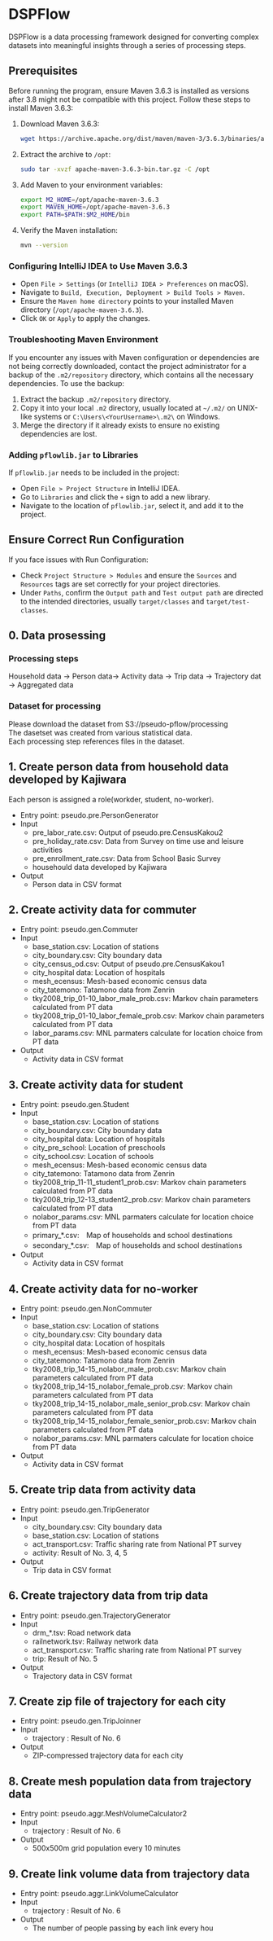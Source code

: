 # DSPFlow

DSPFlow is a data processing framework designed for converting complex datasets into meaningful insights through a series of processing steps.

## Prerequisites

Before running the program, ensure Maven 3.6.3 is installed as versions after 3.8 might not be compatible with this project. Follow these steps to install Maven 3.6.3:

1. Download Maven 3.6.3:

    ```bash
    wget https://archive.apache.org/dist/maven/maven-3/3.6.3/binaries/apache-maven-3.6.3-bin.tar.gz
    ```

2. Extract the archive to `/opt`:

    ```bash
    sudo tar -xvzf apache-maven-3.6.3-bin.tar.gz -C /opt
    ```

3. Add Maven to your environment variables:

    ```bash
    export M2_HOME=/opt/apache-maven-3.6.3
    export MAVEN_HOME=/opt/apache-maven-3.6.3
    export PATH=$PATH:$M2_HOME/bin
    ```

4. Verify the Maven installation:

    ```bash
    mvn --version
    ```

### Configuring IntelliJ IDEA to Use Maven 3.6.3

- Open `File > Settings` (or `IntelliJ IDEA > Preferences` on macOS).
- Navigate to `Build, Execution, Deployment > Build Tools > Maven`.
- Ensure the `Maven home directory` points to your installed Maven directory (`/opt/apache-maven-3.6.3`).
- Click `OK` or `Apply` to apply the changes.

### Troubleshooting Maven Environment

If you encounter any issues with Maven configuration or dependencies are not being correctly downloaded, contact the project administrator for a backup of the `.m2/repository` directory, which contains all the necessary dependencies. To use the backup:

1. Extract the backup `.m2/repository` directory.
2. Copy it into your local `.m2` directory, usually located at `~/.m2/` on UNIX-like systems or `C:\Users\<YourUsername>\.m2\` on Windows.
3. Merge the directory if it already exists to ensure no existing dependencies are lost.

### Adding `pflowlib.jar` to Libraries

If `pflowlib.jar` needs to be included in the project:

- Open `File > Project Structure` in IntelliJ IDEA.
- Go to `Libraries` and click the `+` sign to add a new library.
- Navigate to the location of `pflowlib.jar`, select it, and add it to the project.

## Ensure Correct Run Configuration

If you face issues with Run Configuration:

- Check `Project Structure > Modules` and ensure the `Sources` and `Resources` tags are set correctly for your project directories.
- Under `Paths`, confirm the `Output path` and `Test output path` are directed to the intended directories, usually `target/classes` and `target/test-classes`.



## 0. Data prosessing
### Processing steps
Household data -> Person data-> Activity data -> Trip data -> Trajectory dat -> Aggregated data
 
### Dataset for processing
Please download the dataset from S3://pseudo-pflow/processing<br>
The dasetset was created from various statistical data.<br>
Each processing step references files in the dataset.<br>
 
## 1. Create person data from household data developed by Kajiwara
Each person is assigned a role(workder, student, no-worker).
* Entry point: pseudo.pre.PersonGenerator
* Input
  * pre_labor_rate.csv: Output of pseudo.pre.CensusKakou2
  * pre_holiday_rate.csv: Data from Survey on time use and leisure activities
  * pre_enrollment_rate.csv: Data from School Basic Survey
  * househould data  developed by Kajiwara
* Output
  * Person data in CSV format
  
## 2. Create activity data for commuter
* Entry point: pseudo.gen.Commuter
* Input
  * base_station.csv: Location of stations
  * city_boundary.csv: City boundary data
  * city_census_od.csv: Output of pseudo.pre.CensusKakou1
  * city_hospital data:  Location of hospitals
  * mesh_ecensus: Mesh-based economic census data
  * city_tatemono: Tatamono data from Zenrin
  * tky2008_trip_01-10_labor_male_prob.csv: Markov chain parameters calculated from PT data
  * tky2008_trip_01-10_labor_female_prob.csv: Markov chain parameters calculated from PT data
  * labor_params.csv: MNL parmaters calculate for location choice from PT data
* Output
  * Activity data in CSV format
  
## 3. Create activity data for student
* Entry point: pseudo.gen.Student
* Input
  * base_station.csv: Location of stations
  * city_boundary.csv: City boundary data
  * city_hospital data:  Location of hospitals
  * city_pre_school: Location of preschools
  * city_school.csv: Location of schools
  * mesh_ecensus: Mesh-based economic census data
  * city_tatemono: Tatamono data from Zenrin
  * tky2008_trip_11-11_student1_prob.csv: Markov chain parameters calculated from PT data
  * tky2008_trip_12-13_student2_prob.csv: Markov chain parameters calculated from PT data
  * nolabor_params.csv: MNL parmaters calculate for location choice from PT data
  * primary_*.csv:　Map of households and school destinations
  * secondary_*.csv:　Map of households and school destinations
* Output
  * Activity data in CSV format
  
## 4. Create activity data for no-worker
* Entry point: pseudo.gen.NonCommuter
* Input
  * base_station.csv: Location of stations
  * city_boundary.csv: City boundary data
  * city_hospital data:  Location of hospitals
  * mesh_ecensus: Mesh-based economic census data
  * city_tatemono: Tatamono data from Zenrin
  * tky2008_trip_14-15_nolabor_male_prob.csv: Markov chain parameters calculated from PT data
  * tky2008_trip_14-15_nolabor_female_prob.csv: Markov chain parameters calculated from PT data
  * tky2008_trip_14-15_nolabor_male_senior_prob.csv: Markov chain parameters calculated from PT data
  * tky2008_trip_14-15_nolabor_female_senior_prob.csv: Markov chain parameters calculated from PT data
  * nolabor_params.csv: MNL parmaters calculate for location choice from PT data
* Output
  * Activity data in CSV format

## 5. Create trip data from activity data
* Entry point: pseudo.gen.TripGenerator
* Input
  * city_boundary.csv: City boundary data
  * base_station.csv: Location of stations
  * act_transport.csv: Traffic sharing rate from National PT survey
  * activity: Result of No. 3, 4, 5
* Output
  * Trip data in CSV format
 
## 6. Create trajectory data from trip data
* Entry point: pseudo.gen.TrajectoryGenerator
* Input
  * drm_*.tsv: Road network data
  * railnetwork.tsv: Railway network data
  * act_transport.csv: Traffic sharing rate from National PT survey
  * trip: Result of No. 5
* Output
  * Trajectory data in CSV format
 
## 7. Create zip file of trajectory for each city
* Entry point: pseudo.gen.TripJoinner
* Input
  * trajectory : Result of No. 6
* Output
  * ZIP-compressed trajectory data for each city

## 8. Create mesh population data from trajectory data
* Entry point: pseudo.aggr.MeshVolumeCalculator2
* Input
  * trajectory : Result of No. 6
* Output
  * 500x500m grid population every 10 minutes

## 9. Create link volume data from trajectory data
* Entry point: pseudo.aggr.LinkVolumeCalculator
* Input
  * trajectory : Result of No. 6
* Output
  * The number of people passing by each link every hou






 




